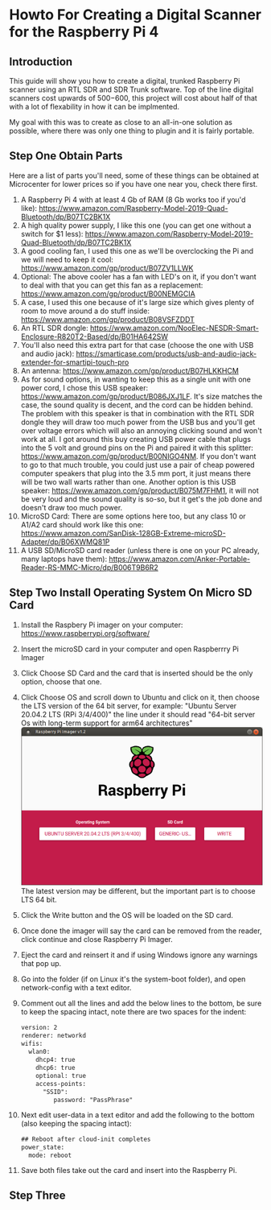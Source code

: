 # Howto For Creating a Digital Scanner for the Raspberry Pi 4

## Introduction

This guide will show you how to create a digital, trunked Raspberry Pi scanner using an RTL SDR and SDR Trunk software.  Top of the line digital scanners cost upwards of $500-$600, this project will cost about half of that with a lot of flexability in how it can be implmented. 

My goal with this was to create as close to an all-in-one solution as possible, where there was only one thing to plugin and it is fairly portable.

## Step One Obtain Parts

Here are a list of parts you'll need, some of these things can be obtained at Microcenter for lower prices so if you have one near you, check there first.

1. A Raspberry Pi 4 with at least 4 Gb of RAM (8 Gb works too if you'd like): https://www.amazon.com/Raspberry-Model-2019-Quad-Bluetooth/dp/B07TC2BK1X
2. A high quality power supply, I like this one (you can get one without a switch for $1 less): https://www.amazon.com/Raspberry-Model-2019-Quad-Bluetooth/dp/B07TC2BK1X
3. A good cooling fan, I used this one as we'll be overclocking the Pi and we will need to keep it cool: https://www.amazon.com/gp/product/B07ZV1LLWK
4. Optional: The above cooler has a fan with LED's on it, if you don't want to deal with that you can get this fan as a replacement: https://www.amazon.com/gp/product/B00NEMGCIA 
5. A case, I used this one because of it's large size which gives plenty of room to move around a do stuff inside: https://www.amazon.com/gp/product/B08VSFZDDT
6. An RTL SDR dongle: https://www.amazon.com/NooElec-NESDR-Smart-Enclosure-R820T2-Based/dp/B01HA642SW
7. You'll also need this extra part for that case (choose the one with USB and audio jack): https://smarticase.com/products/usb-and-audio-jack-extender-for-smartipi-touch-pro
8. An antenna: https://www.amazon.com/gp/product/B07HLKKHCM
9. As for sound options, in wanting to keep this as a single unit with one power cord, I chose this USB speaker: https://www.amazon.com/gp/product/B086JXJ1LF. It's size matches the case, the sound quality is decent, and the cord can be hidden behind.  The problem with this speaker is that in combination with the RTL SDR dongle they will draw too much power from the USB bus and you'll get over voltage errors which will also an annoying clicking sound and won't work at all. I got around this buy creating USB power cable that plugs into the 5 volt and ground pins on the Pi and paired it with this splitter: https://www.amazon.com/gp/product/B00NIGO4NM.  If you don't want to go to that much trouble, you could just use a pair of cheap powered computer speakers that plug into the 3.5 mm port, it just means there will be two wall warts rather than one.  Another option is this USB speaker: https://www.amazon.com/gp/product/B075M7FHM1, it will not be very loud and the sound quality is so-so, but it get's the job done and doesn't draw too much power.
10. MicroSD Card: There are some options here too, but any class 10 or A1/A2 card should work like this one: 
https://www.amazon.com/SanDisk-128GB-Extreme-microSD-Adapter/dp/B06XWMQ81P
11. A USB SD/MicroSD card reader (unless there is one on your PC already, many laptops have them): https://www.amazon.com/Anker-Portable-Reader-RS-MMC-Micro/dp/B006T9B6R2

## Step Two Install Operating System On Micro SD Card

1. Install the Raspbery Pi imager on your computer: https://www.raspberrypi.org/software/
2. Insert the microSD card in your computer and open Raspberrry Pi Imager
3. Click Choose SD Card and the card that is inserted should be the only option, choose that one.
4. Click Choose OS and scroll down to Ubuntu and click on it, then choose the LTS version of the 64 bit server, for example: "Ubuntu Server 20.04.2 LTS (RPi 3/4/400)" the line under it should read "64-bit server Os with long-term support for arm64 architectures" ![Raspberry Pi Imager](/images/piImager.png) The latest version may be different, but the important part is to choose LTS 64 bit.
5. Click the Write button and the OS will be loaded on the SD card.
6. Once done the imager will say the card can be removed from the reader, click continue and close Raspberry Pi Imager.
7. Eject the card and reinsert it and if using Windows ignore any warnings that pop up.  
8. Go into the folder (if on Linux it's the system-boot folder), and open network-config with a text editor.
9. Comment out all the lines and add the below lines to the bottom, be sure to keep the spacing intact, note there are two spaces for the indent:

       version: 2
       renderer: networkd
       wifis:
         wlan0:
           dhcp4: true
           dhcp6: true
           optional: true
           access-points:
             "SSID":
                password: "PassPhrase"
                
10. Next edit user-data in a text editor and add the following to the bottom (also keeping the spacing intact):

        ## Reboot after cloud-init completes
        power_state:
          mode: reboot

11. Save both files take out the card and insert into the Raspberry Pi.

## Step Three 

